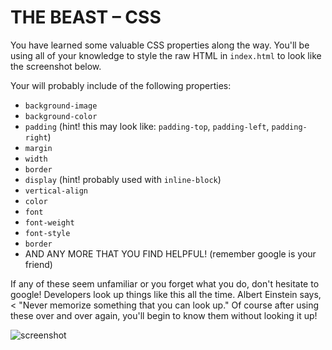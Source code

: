 # THE BEAST – CSS

You have learned some valuable CSS properties along the way. You'll be using all of your knowledge to style the raw HTML in `index.html` to look like the screenshot below.

Your will probably include of the following properties:

* `background-image`
* `background-color`
* `padding` (hint! this may look like: `padding-top`, `padding-left`, `padding-right`)
* `margin`
* `width`
* `border`
* `display` (hint! probably used with `inline-block`)
* `vertical-align`
* `color`
* `font`
* `font-weight`
* `font-style`
* `border`
* AND ANY MORE THAT YOU FIND HELPFUL! (remember google is your friend)

If any of these seem unfamiliar or you forget what you do, don't hesitate to google! Developers look up things like this all the time. Albert Einstein says, < "Never memorize something that you can look up."
Of course after using these over and over again, you'll begin to know them without looking it up!


![screenshot](/images/final-product.png)